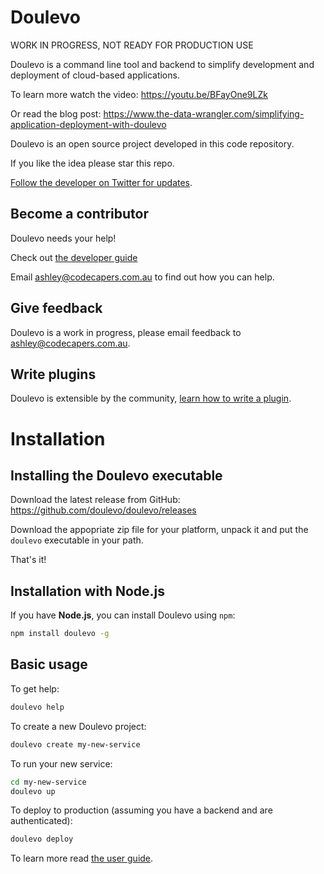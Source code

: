 # Doulevo

WORK IN PROGRESS, NOT READY FOR PRODUCTION USE

Doulevo is a command line tool and backend to simplify development and deployment of cloud-based applications.

To learn more watch the video:
https://youtu.be/BFayOne9LZk

Or read the blog post:
https://www.the-data-wrangler.com/simplifying-application-deployment-with-doulevo

Doulevo is an open source project developed in this code repository.

If you like the idea please star this repo.

[Follow the developer on Twitter for updates](https://twitter.com/ashleydavis75).

## Become a contributor

Doulevo needs your help! 

Check out [the developer guide](Developer.md)

Email ashley@codecapers.com.au to find out how you can help.

## Give feedback

Doulevo is a work in progress, please email feedback to ashley@codecapers.com.au.

## Write plugins

Doulevo is extensible by the community, [learn how to write a plugin](Plugin-developers-guide.md).

# Installation

## Installing the Doulevo executable

Download the latest release from GitHub:
https://github.com/doulevo/doulevo/releases

Download the appopriate zip file for your platform, unpack it and put the `doulevo` executable in your path.

That's it!

## Installation with Node.js

If you have **Node.js**, you can install Doulevo using `npm`:

```bash
npm install doulevo -g
```

## Basic usage

To get help:

```bash
doulevo help
```

To create a new Doulevo project:

```bash
doulevo create my-new-service
```

To run your new service:

```bash
cd my-new-service
doulevo up
```

To deploy to production (assuming you have a backend and are authenticated):

```bash
doulevo deploy
```

To learn more read [the user guide](User-guide.md).
